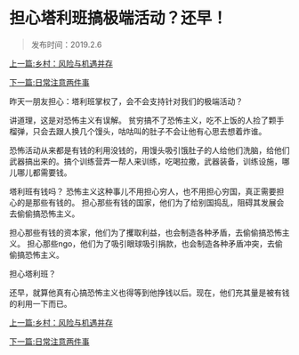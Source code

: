# 担心塔利班搞极端活动？还早！



> 发布时间：2019.2.6



[上一篇:乡村：风险与机遇并存](/social/article117)  

[下一篇:日常注意两件事](/social/article119) 



昨天一朋友担心：塔利班掌权了，会不会支持针对我们的极端活动？

 讲道理，这是对恐怖主义有误解。 贫穷搞不了恐怖主义，吃不上饭的人捡了颗手榴弹，只会去跟人换几个馒头，咕咕叫的肚子不会让他有心思去想着炸谁。

 恐怖活动从来都是有钱的利用没钱的，用馒头吸引饿肚子的人给他们洗脑，给他们武器搞出来的。搞个训练营弄一帮人来训练，吃喝拉撒，武器装备，训练设施，哪儿哪儿都需要钱。 

塔利班有钱吗？ 恐怖主义这种事儿不用担心穷人，也不用担心穷国，真正需要担心的是那些有钱的。 担心那些有钱的国家，他们为了给别国捣乱，阻碍其发展会去偷偷搞恐怖主义。 

担心那些有钱的资本家，他们为了攫取利益，也会制造各种矛盾，去偷偷搞恐怖主义。 担心那些ngo，他们为了吸引眼球吸引捐款，也会制造各种矛盾冲突，去偷偷搞恐怖主义。 

担心塔利班？

还早，就算他真有心搞恐怖主义也得等到他挣钱以后。现在，他们充其量是被有钱的利用一下而已。



[上一篇:乡村：风险与机遇并存](/social/article117)  

[下一篇:日常注意两件事](/social/article119) 

